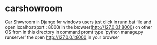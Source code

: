 # carshowroom
Car Showroom in Django
for windows users just click in runn.bat file and open localhost(port : 8000) in the browser(http://127.0.0.1:8000)
on other OS from in this directory in command promt type 'python manage.py runserver'
the open http://127.0.0.1:8000 in your browser
